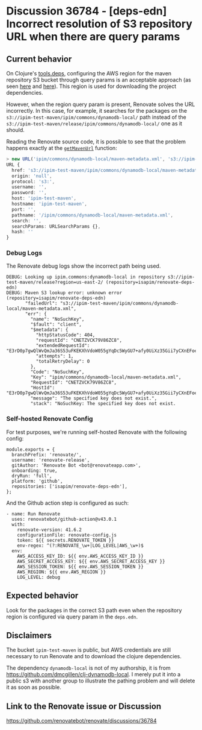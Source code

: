 # Discussion 36784 - [deps-edn] Incorrect resolution of S3 repository URL when there are query params

## Current behavior

On Clojure's [tools.deps](https://github.com/clojure/tools.deps), configuring the AWS region for the maven repository S3 bucket through query params is an acceptable approach (as seen [here](https://github.com/clojure/tools.deps/blob/87a170f36da934a8ab2af8cebc1dbf2b65e6dc4d/src/main/clojure/clojure/tools/deps/util/s3_transporter.clj#L65) and [here](https://www.reddit.com/r/Clojure/comments/eputbv/toolsdepsalpha_08264_clj_1101496_now_available/)). This region is used for downloading the project dependencies.

However, when the region query param is present, Renovate solves the URL incorrectly. In this case, for example, it searches for the packages on the `s3://ipim-test-maven/ipim/commons/dynamodb-local/` path instead of the `s3://ipim-test-maven/release/ipim/commons/dynamodb-local/` one as it should.

Reading the Renovate source code, it is possible to see that the problem happens exactly at the [`getMavenUrl`](https://github.com/renovatebot/renovate/blob/main/lib/modules/datasource/maven/util.ts#L279-L288) function:

```ts
> new URL('ipim/commons/dynamodb-local/maven-metadata.xml', 's3://ipim-test-maven/release?region=us-east-2/') // Renovate adds a trailing slash because URL requires it
URL {
  href: 's3://ipim-test-maven/ipim/commons/dynamodb-local/maven-metadata.xml',
  origin: 'null',
  protocol: 's3:',
  username: '',
  password: '',
  host: 'ipim-test-maven',
  hostname: 'ipim-test-maven',
  port: '',
  pathname: '/ipim/commons/dynamodb-local/maven-metadata.xml',
  search: '',
  searchParams: URLSearchParams {},
  hash: ''
}
```

### Debug Logs

The Renovate debug logs show the incorrect path being used.

```
DEBUG: Looking up ipim.commons:dynamodb-local in repository s3://ipim-test-maven/release?region=us-east-2/ (repository=isapim/renovate-deps-edn)
DEBUG: Maven S3 lookup error: unknown error (repository=isapim/renovate-deps-edn)
       "failedUrl": "s3://ipim-test-maven/ipim/commons/dynamodb-local/maven-metadata.xml",
       "err": {
         "name": "NoSuchKey",
         "$fault": "client",
         "$metadata": {
           "httpStatusCode": 404,
           "requestId": "CNETZVCK79V86ZC8",
           "extendedRequestId": "E3rD0p7gwQlWvQmJa36S53uFKEKXhVdoW055gYqDc5WyGU7+afy0UiXz35Gii7yCXnEFoeCnlq5n4zoEYEExC/Qy99wZNXyTXUW0DFBMO/Q=",
           "attempts": 1,
           "totalRetryDelay": 0
         },
         "Code": "NoSuchKey",
         "Key": "ipim/commons/dynamodb-local/maven-metadata.xml",
         "RequestId": "CNETZVCK79V86ZC8",
         "HostId": "E3rD0p7gwQlWvQmJa36S53uFKEKXhVdoW055gYqDc5WyGU7+afy0UiXz35Gii7yCXnEFoeCnlq5n4zoEYEExC/Qy99wZNXyTXUW0DFBMO/Q=",
         "message": "The specified key does not exist.",
         "stack": "NoSuchKey: The specified key does not exist.
```


### Self-hosted Renovate Config

For test purposes, we're running self-hosted Renovate with the following config:

```
module.exports = {
  branchPrefix: 'renovate/',
  username: 'renovate-release',
  gitAuthor: 'Renovate Bot <bot@renovateapp.com>',
  onboarding: true,
  dryRun: 'full',
  platform: 'github',
  repositories: ['isapim/renovate-deps-edn'],
};
```

And the Github action step is configured as such:

```
- name: Run Renovate
  uses: renovatebot/github-action@v43.0.1
  with:
    renovate-version: 41.6.2
    configurationFile: renovate-config.js
    token: ${{ secrets.RENOVATE_TOKEN }}
    env-regex: ^(?:RENOVATE_\w+|LOG_LEVEL|AWS_\w+)$
  env:
    AWS_ACCESS_KEY_ID: ${{ env.AWS_ACCESS_KEY_ID }}
    AWS_SECRET_ACCESS_KEY: ${{ env.AWS_SECRET_ACCESS_KEY }}
    AWS_SESSION_TOKEN: ${{ env.AWS_SESSION_TOKEN }}
    AWS_REGION: ${{ env.AWS_REGION }}
    LOG_LEVEL: debug
```

## Expected behavior

Look for the packages in the correct S3 path even when the repository region is configured via query param in the `deps.edn`.

## Disclaimers

The bucket `ipim-test-maven` is public, but AWS credentials are still necessary to run Renovate and to download the clojure dependencies.

The dependency `dynamodb-local` is not of my authorship, it is from https://github.com/dmcgillen/clj-dynamodb-local. I merely put it into a public s3 with another group to illustrate the pathing problem and will delete it as soon as possible.

## Link to the Renovate issue or Discussion

https://github.com/renovatebot/renovate/discussions/36784
